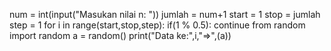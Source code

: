 num = int(input("Masukan nilai n: "))
jumlah = num+1
start = 1
stop = jumlah
step = 1
for i in range(start,stop,step):
    if(1 % 0.5):
        continue
    from random import random
    a = random()
    print("Data ke:",i,"=>",(a))
